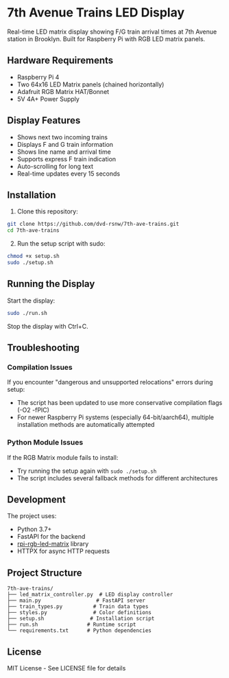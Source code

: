 # 7th Avenue Trains LED Display

Real-time LED matrix display showing F/G train arrival times at 7th Avenue station in Brooklyn. Built for Raspberry Pi with RGB LED matrix panels.

## Hardware Requirements

- Raspberry Pi 4
- Two 64x16 LED Matrix panels (chained horizontally)
- Adafruit RGB Matrix HAT/Bonnet
- 5V 4A+ Power Supply

## Display Features

- Shows next two incoming trains
- Displays F and G train information
- Shows line name and arrival time
- Supports express F train indication
- Auto-scrolling for long text
- Real-time updates every 15 seconds

## Installation

1. Clone this repository:
```bash
git clone https://github.com/dvd-rsnw/7th-ave-trains.git
cd 7th-ave-trains
```

2. Run the setup script with sudo:
```bash
chmod +x setup.sh
sudo ./setup.sh
```

## Running the Display

Start the display:
```bash
sudo ./run.sh
```

Stop the display with Ctrl+C.

## Troubleshooting

### Compilation Issues
If you encounter "dangerous and unsupported relocations" errors during setup:
- The script has been updated to use more conservative compilation flags (-O2 -fPIC)
- For newer Raspberry Pi systems (especially 64-bit/aarch64), multiple installation methods are automatically attempted

### Python Module Issues
If the RGB Matrix module fails to install:
- Try running the setup again with `sudo ./setup.sh`
- The script includes several fallback methods for different architectures

## Development

The project uses:
- Python 3.7+
- FastAPI for the backend
- [rpi-rgb-led-matrix](https://github.com/hzeller/rpi-rgb-led-matrix) library
- HTTPX for async HTTP requests

## Project Structure

```
7th-ave-trains/
├── led_matrix_controller.py  # LED display controller
├── main.py                  # FastAPI server
├── train_types.py          # Train data types
├── styles.py               # Color definitions
├── setup.sh               # Installation script
├── run.sh                # Runtime script
└── requirements.txt      # Python dependencies
```

## License

MIT License - See LICENSE file for details 